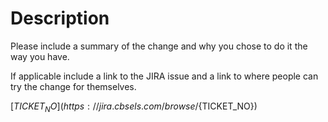 # Description

Please include a summary of the change and why you chose to do it the way you have.

If applicable include a link to the JIRA issue and a link to where people can try the change for themselves.

[${TICKET_NO}](https://jira.cbsels.com/browse/${TICKET_NO})
